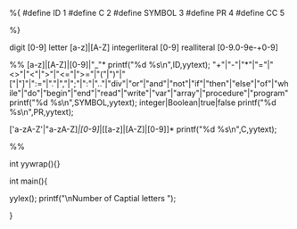 	
%{
#define ID 1
#define C 2
#define SYMBOL 3
#define PR 4
#define CC 5

%}

digit   [0-9]
letter [a-z]|[A-Z]
integerliteral  [0-9]
realliteral [0-9.0-9e-+0-9]


%%
[a-z]|[A-Z]|[0-9]|"_"*           printf("%d %s\n",ID,yytext);
"+"|"-"|"*"|"="|"<>"|"<"|">"|"<="|">="|"("|")"|"["|"]"|":="|"."|","|";"|":"|".."|"div"|"or"|"and"|"not"|"if"|"then"|"else"|"of"|"while"|"do"|"begin"|"end"|"read"|"write"|"var"|"array"|"procedure"|"program"	printf("%d %s\n",SYMBOL,yytext);
integer|Boolean|true|false	printf("%d %s\n",PR,yytext);

['a-zA-Z'|"a-zA-Z]*|[0-9]*|[[a-z]|[A-Z]|[0-9]]*	 printf("%d %s\n",C,yytext);


	

%%
  

int yywrap(){}

int main(){
  
yylex();
printf("\nNumber of Captial letters ");	
  
}


